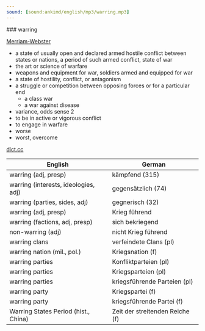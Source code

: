 ```yaml
---
sound: [sound:ankimd/english/mp3/warring.mp3]
---
```


\### warring

[Merriam-Webster](https://www.merriam-webster.com/dictionary/warring)

- a state of usually open and declared armed hostile conflict between states or nations, a period of such armed conflict, state of war
- the art or science of warfare
- weapons and equipment for war, soldiers armed and equipped for war
- a state of hostility, conflict, or antagonism
- a struggle or competition between opposing forces or for a particular end
    - a class war
    - a war against disease
- variance, odds sense 2
- to be in active or vigorous conflict
- to engage in warfare
- worse
- worst, overcome

[dict.cc](https://www.dict.cc/warring)

| English        | German       |
| -------------- | ------------ |
| warring (adj, presp) | kämpfend (315) |
| warring (interests, ideologies, adj) | gegensätzlich (74) |
| warring (parties, sides, adj) | gegnerisch (32) |
| warring (adj, presp) | Krieg führend |
| warring (factions, adj, presp) | sich bekriegend |
| non-warring (adj) | nicht Krieg führend |
| warring clans | verfeindete Clans (pl) |
| warring nation (mil., pol.) | Kriegsnation (f) |
| warring parties | Konfliktparteien (pl) |
| warring parties | Kriegsparteien (pl) |
| warring parties | kriegsführende Parteien (pl) |
| warring party | Kriegspartei (f) |
| warring party | kriegsführende Partei (f) |
| Warring States Period (hist., China) | Zeit der streitenden Reiche (f) |
